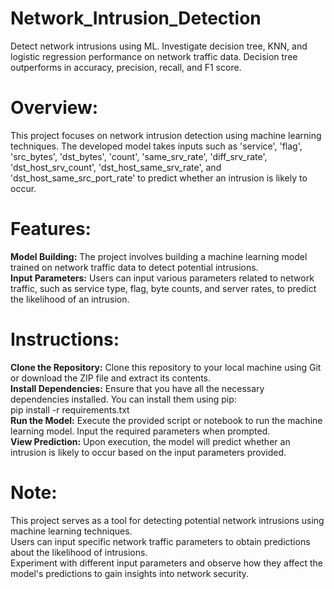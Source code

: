 # Network_Intrusion_Detection
Detect network intrusions using ML. Investigate decision tree, KNN, and logistic regression performance on network traffic data. Decision tree outperforms in accuracy, precision, recall, and F1 score.

# Overview:
This project focuses on network intrusion detection using machine learning techniques. The developed model takes inputs such as 'service', 'flag', 'src_bytes', 'dst_bytes', 'count', 'same_srv_rate', 'diff_srv_rate', 'dst_host_srv_count', 'dst_host_same_srv_rate', and 'dst_host_same_src_port_rate' to predict whether an intrusion is likely to occur.

# Features:
<b>Model Building:</b> The project involves building a machine learning model trained on network traffic data to detect potential intrusions.
<br><b>Input Parameters:</b> Users can input various parameters related to network traffic, such as service type, flag, byte counts, and server rates, to predict the likelihood of an intrusion.

# Instructions:
<b>Clone the Repository:</b> Clone this repository to your local machine using Git or download the ZIP file and extract its contents.
<br><b>Install Dependencies:</b> Ensure that you have all the necessary dependencies installed. You can install them using pip:
<br>pip install -r requirements.txt
<br><b>Run the Model:</b> Execute the provided script or notebook to run the machine learning model. Input the required parameters when prompted.
<br><b>View Prediction:</b> Upon execution, the model will predict whether an intrusion is likely to occur based on the input parameters provided.

# Note:
This project serves as a tool for detecting potential network intrusions using machine learning techniques.
<br>Users can input specific network traffic parameters to obtain predictions about the likelihood of intrusions.
<br>Experiment with different input parameters and observe how they affect the model's predictions to gain insights into network security.
